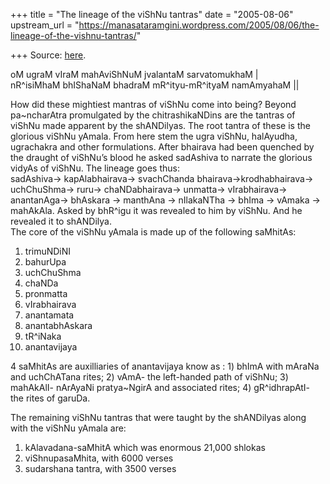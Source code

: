 +++
title = "The lineage of the viShNu tantras"
date = "2005-08-06"
upstream_url = "https://manasataramgini.wordpress.com/2005/08/06/the-lineage-of-the-vishnu-tantras/"

+++
Source: [here](https://manasataramgini.wordpress.com/2005/08/06/the-lineage-of-the-vishnu-tantras/).

oM ugraM vIraM mahAviShNuM jvalantaM sarvatomukhaM \|  
nR^isiMhaM bhIShaNaM bhadraM mR^ityu-mR^ityaM namAmyahaM \|\|

How did these mightiest mantras of viShNu come into being? Beyond
pa\~ncharAtra promulgated by the chitrashikaNDins are the tantras of
viShNu made apparent by the shANDilyas. The root tantra of these is the
glorious viShNu yAmala. From here stem the ugra viShNu, halAyudha,
ugrachakra and other formulations. After bhairava had been quenched by
the draught of viShNu’s blood he asked sadAshiva to narrate the glorious
vidyAs of viShNu. The lineage goes thus:  
sadAshiva-> kapAlabhairava-> svachChanda bhairava->krodhabhairava->
uchChuShma-> ruru-> chaNDabhairava-> unmatta-> vIrabhairava->
anantanAga-> bhAskara -> manthAna -> nIlakaNTha -> bhIma -> vAmaka ->
mahAkAla. Asked by bhR^igu it was revealed to him by viShNu. And he
revealed it to shANDilya.  
The core of the viShNu yAmala is made up of the following saMhitAs:  
1) trimuNDiNI  
2) bahurUpa  
3) uchChuShma  
4) chaNDa  
5) pronmatta  
6) vIrabhairava  
7) anantamata  
8) anantabhAskara  
9) tR^iNaka  
10) anantavijaya

4 saMhitAs are auxilliaries of anantavijaya know as : 1) bhImA with
mAraNa and uchChATana rites; 2) vAmA- the left-handed path of viShNu; 3)
mahAkAlI- nArAyaNi pratya\~NgirA and associated rites; 4) gR^idhrapAtI-
the rites of garuDa.

The remaining viShNu tantras that were taught by the shANDilyas along
with the viShNu yAmala are:  
1) kAlavadana-saMhitA which was enormous 21,000 shlokas  
2) viShnupasaMhita, with 6000 verses  
3) sudarshana tantra, with 3500 verses

